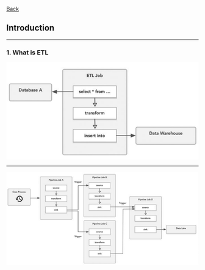 [Back](README.md)

## Introduction

<hr>

### 1. What is ETL

![simple etl job](etl_job.png)

<hr>

![multi step pipeline](multi_step_pipeline.png)

